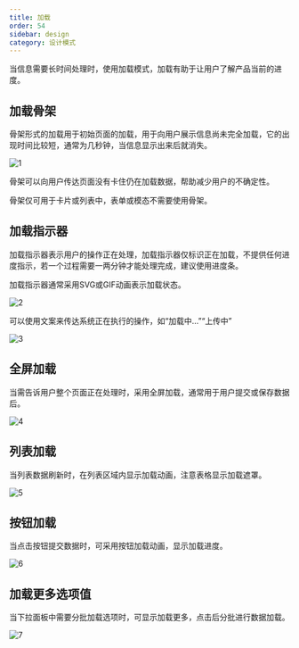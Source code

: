 ```yaml
---
title: 加载
order: 54
sidebar: design
category: 设计模式
---
```




当信息需要⻓时间处理时，使⽤加载模式，加载有助于让⽤户了解产品当前的进度。



## 加载⻣架

⻣架形式的加载⽤于初始⻚⾯的加载，⽤于向⽤户展示信息尚未完全加载，它的出现时间⽐较短，通常为⼏秒钟，当信息显示出来后就消失。

![1](/imgs/design/pattern/4-1.png)

⻣架可以向⽤户传达⻚⾯没有卡住仍在加载数据，帮助减少⽤户的不确定性。

⻣架仅可⽤于卡⽚或列表中，表单或模态不需要使⽤⻣架。



## 加载指示器

加载指示器表示⽤户的操作正在处理，加载指示器仅标识正在加载，不提供任何进度指示，若⼀个过程需要⼀两分钟才能处理完成，建议使⽤进度条。

加载指示器通常采⽤SVG或GIF动画表示加载状态。

![2](/imgs/design/pattern/4-2.png)

可以使⽤⽂案来传达系统正在执⾏的操作，如“加载中…”“上传中”

![3](/imgs/design/pattern/4-3.png)

## 全屏加载

当需告诉⽤户整个⻚⾯正在处理时，采⽤全屏加载，通常⽤于⽤户提交或保存数据后。

![4](/imgs/design/pattern/4-4.png)

## 列表加载

当列表数据刷新时，在列表区域内显示加载动画，注意表格显示加载遮罩。

![5](/imgs/design/pattern/4-5.png)

## 按钮加载

当点击按钮提交数据时，可采⽤按钮加载动画，显示加载进度。

![6](/imgs/design/pattern/4-6.png)

## 加载更多选项值

当下拉面板中需要分批加载选项时，可显示加载更多，点击后分批进行数据加载。

![7](/imgs/design/pattern/4-7.png)